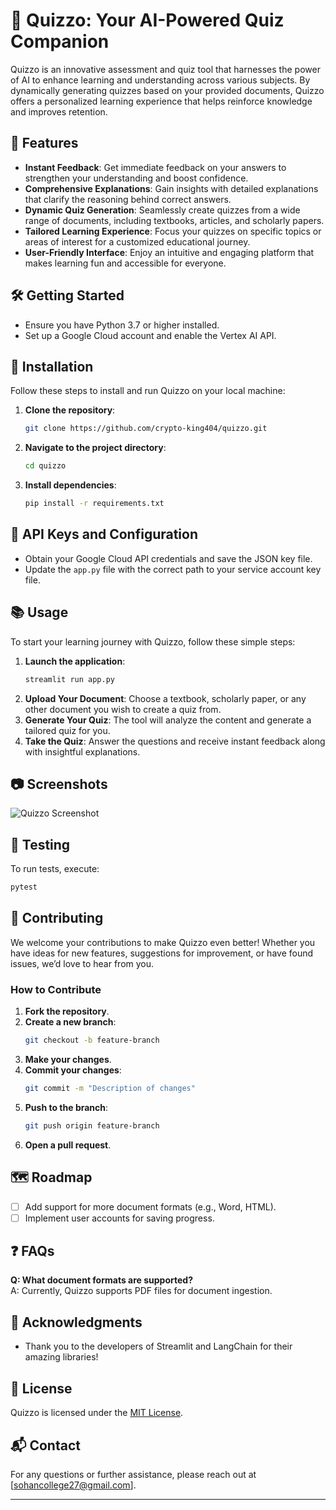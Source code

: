 # 🎉 Quizzo: Your AI-Powered Quiz Companion

Quizzo is an innovative assessment and quiz tool that harnesses the power of AI to enhance learning and understanding across various subjects. By dynamically generating quizzes based on your provided documents, Quizzo offers a personalized learning experience that helps reinforce knowledge and improves retention.

## 🚀 Features

- **Instant Feedback**: Get immediate feedback on your answers to strengthen your understanding and boost confidence.
- **Comprehensive Explanations**: Gain insights with detailed explanations that clarify the reasoning behind correct answers.
- **Dynamic Quiz Generation**: Seamlessly create quizzes from a wide range of documents, including textbooks, articles, and scholarly papers.
- **Tailored Learning Experience**: Focus your quizzes on specific topics or areas of interest for a customized educational journey.
- **User-Friendly Interface**: Enjoy an intuitive and engaging platform that makes learning fun and accessible for everyone.

## 🛠️ Getting Started

- Ensure you have Python 3.7 or higher installed.
- Set up a Google Cloud account and enable the Vertex AI API.

## 🔧 Installation

Follow these steps to install and run Quizzo on your local machine:

1. **Clone the repository**:
    ```bash
    git clone https://github.com/crypto-king404/quizzo.git
    ```
2. **Navigate to the project directory**:
    ```bash
    cd quizzo
    ```
3. **Install dependencies**:
    ```bash
    pip install -r requirements.txt
    ```

## 🔑 API Keys and Configuration

- Obtain your Google Cloud API credentials and save the JSON key file.
- Update the `app.py` file with the correct path to your service account key file.

## 📚 Usage

To start your learning journey with Quizzo, follow these simple steps:

1. **Launch the application**:
    ```bash
    streamlit run app.py
    ```
2. **Upload Your Document**: Choose a textbook, scholarly paper, or any other document you wish to create a quiz from.
3. **Generate Your Quiz**: The tool will analyze the content and generate a tailored quiz for you.
4. **Take the Quiz**: Answer the questions and receive instant feedback along with insightful explanations.

## 📷 Screenshots

![Quizzo Screenshot](path/to/screenshot.png)

## 🧪 Testing

To run tests, execute:
```bash
pytest
```

## 🤝 Contributing

We welcome your contributions to make Quizzo even better! Whether you have ideas for new features, suggestions for improvement, or have found issues, we’d love to hear from you.

### How to Contribute

1. **Fork the repository**.
2. **Create a new branch**:
    ```bash
    git checkout -b feature-branch
    ```
3. **Make your changes**.
4. **Commit your changes**:
    ```bash
    git commit -m "Description of changes"
    ```
5. **Push to the branch**:
    ```bash
    git push origin feature-branch
    ```
6. **Open a pull request**.

## 🗺️ Roadmap

- [ ] Add support for more document formats (e.g., Word, HTML).
- [ ] Implement user accounts for saving progress.

## ❓ FAQs

**Q: What document formats are supported?**  
A: Currently, Quizzo supports PDF files for document ingestion.

## 🙏 Acknowledgments

- Thank you to the developers of Streamlit and LangChain for their amazing libraries!

## 📄 License

Quizzo is licensed under the [MIT License](LICENSE).

## 📬 Contact

For any questions or further assistance, please reach out at [sohancollege27@gmail.com].

---

